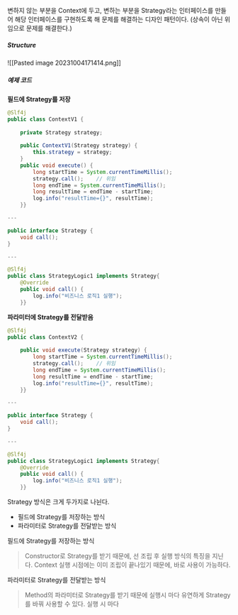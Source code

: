 변하지 않는 부분을 Context에 두고, 변하는 부분을 Strategy라는 인터페이스를 만들어 해당 인터페이스를 구현하도록 해 문제를 해결하는 디자인 패턴이다. (상속이 아닌 위임으로 문제를 해결한다.)

##### Structure
![[Pasted image 20231004171414.png]]

##### 예제 코드 
**필드에 Strategy를 저장**

```java
@Slf4j  
public class ContextV1 {  
  
    private Strategy strategy;  
  
    public ContextV1(Strategy strategy) {  
        this.strategy = strategy;  
    }  
    public void execute() {  
        long startTime = System.currentTimeMillis();  
        strategy.call();    // 위임  
        long endTime = System.currentTimeMillis();  
        long resultTime = endTime - startTime;  
        log.info("resultTime={}", resultTime);  
    }}

---

public interface Strategy {  
    void call();  
}

---

@Slf4j  
public class StrategyLogic1 implements Strategy{  
    @Override  
    public void call() {  
        log.info("비즈니스 로직1 실행");  
    }}
```

**파라미터에 Strategy를 전달받음**

```java
@Slf4j  
public class ContextV2 {  
  
    public void execute(Strategy strategy) {  
        long startTime = System.currentTimeMillis();  
        strategy.call();    // 위임  
        long endTime = System.currentTimeMillis();  
        long resultTime = endTime - startTime;  
        log.info("resultTime={}", resultTime);  
    }}

--- 

public interface Strategy {  
    void call();  
}

---

@Slf4j  
public class StrategyLogic1 implements Strategy{  
    @Override  
    public void call() {  
        log.info("비즈니스 로직1 실행");  
    }}
```

Strategy 방식은 크게 두가지로 나뉜다. 
* 필드에 Strategy를 저장하는 방식
* 파라미터로 Strategy를 전달받는 방식

필드에 Strategy를 저장하는 방식
> Constructor로 Strategy를 받기 때문에, 선 조립 후 실행 방식의 특징을 지닌다. 
> Context 실행 시점에는 이미 조립이 끝나있기 때문에, 바로 사용이 가능하다. 

파라미터로 Strategy를 전달받는 방식
> Method의 파라미터로 Strategy를 받기 때문에 실행시 마다 유연하게 Strategy를 바꿔 사용할 수 있다.
> 실행 시 마다 